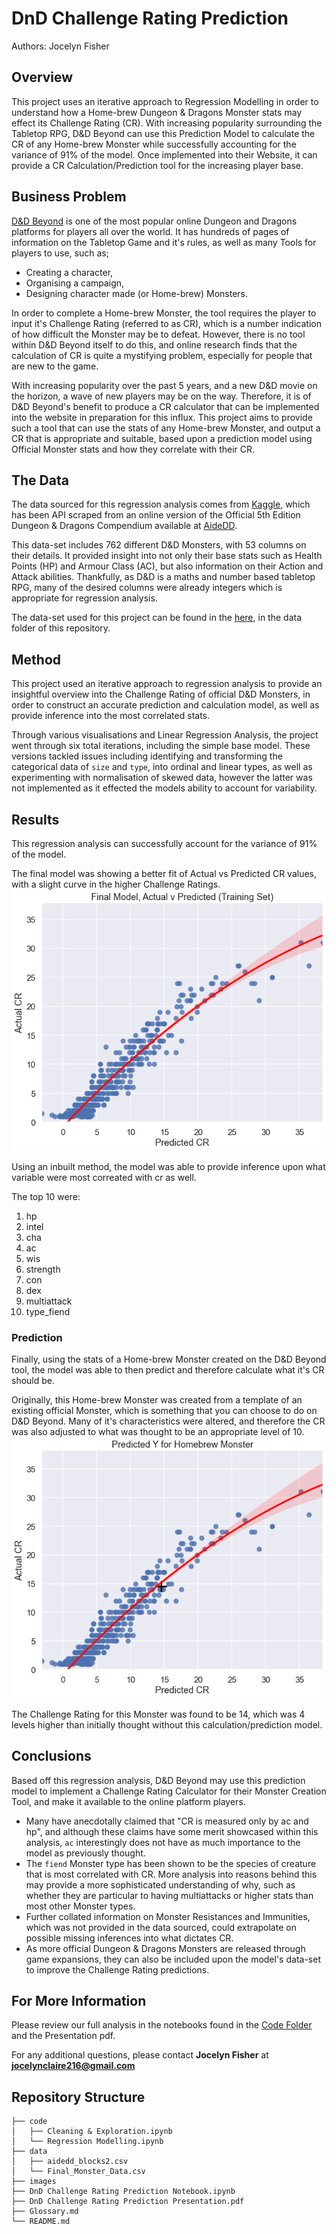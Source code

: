# DnD Challenge Rating Prediction

Authors: Jocelyn Fisher

## Overview
This project uses an iterative approach to Regression Modelling in order to understand how a Home-brew Dungeon & Dragons Monster stats may effect its Challenge Rating (CR). With increasing popularity surrounding the Tabletop RPG, D&D Beyond can use this Prediction Model to calculate the CR of any Home-brew Monster while successfully accounting for the variance of 91% of the model. Once implemented into their Website, it can provide a CR Calculation/Prediction tool for the increasing player base.

## Business Problem
[D&D Beyond](https://www.dndbeyond.com) is one of the most popular online Dungeon and Dragons platforms for players all over the world. It has hundreds of pages of information on the Tabletop Game and it's rules, as well as many Tools for players to use, such as;

- Creating a character,
- Organising a campaign,
- Designing character made (or Home-brew) Monsters.

In order to complete a Home-brew Monster, the tool requires the player to input it's Challenge Rating (referred to as CR), which is a number indication of how difficult the Monster may be to defeat. However, there is no tool within D&D Beyond itself to do this, and online research finds that the calculation of CR is quite a mystifying problem, especially for people that are new to the game.

With increasing popularity over the past 5 years, and a new D&D movie on the horizon, a wave of new players may be on the way. Therefore, it is of D&D Beyond's benefit to produce a CR calculator that can be implemented into the website in preparation for this influx. This project aims to provide such a tool that can use the stats of any Home-brew Monster, and output a CR that is appropriate and suitable, based upon a prediction model using Official Monster stats and how they correlate with their CR.

## The Data
The data sourced for this regression analysis comes from [Kaggle](https://www.kaggle.com/datasets/travistyler/dnd-5e-monster-manual-stats), which has been API scraped from an online version of the Official 5th Edition Dungeon & Dragons Compendium available at [AideDD](https://www.aidedd.org/dnd-filters/monsters.php).

This data-set includes 762 different D&D Monsters, with 53 columns on their details. It provided insight into not only their base stats such as Health Points (HP) and Armour Class (AC), but also information on their Action and Attack abilities. Thankfully, as D&D is a maths and number based tabletop RPG, many of the desired columns were already integers which is appropriate for regression analysis.

The data-set used for this project can be found in the [here](data/aidedd_blocks2.csv), in the data folder of this repository.

## Method
This project used an iterative approach to regression analysis to provide an insightful overview into the Challenge Rating of official D&D Monsters, in order to construct an accurate prediction and calculation model, as well as provide inference into the most correlated stats.

Through various visualisations and Linear Regression Analysis, the project went through six total iterations, including the simple base model. These versions tackled issues including identifying and transforming the categorical data of `size` and `type`, into ordinal and linear types, as well as experimenting with normalisation of skewed data, however the latter was not implemented as it effected the models ability to account for variability.

## Results
This regression analysis can successfully account for the variance of 91% of the model.

The final model was showing a better fit of Actual vs Predicted CR values, with a slight curve in the higher Challenge Ratings.
![Final_Model](images/Final_Model.png)

Using an inbuilt method, the model was able to provide inference upon what variable were most correated with cr as well.

The top 10 were:

1) hp
2) intel
3) cha
4) ac
5) wis
6) strength
7) con
8) dex
9) multiattack
10) type_fiend

### Prediction

Finally, using the stats of a Home-brew Monster created on the D&D Beyond tool, the model was able to then predict and therefore calculate what it's CR should be.

Originally, this Home-brew Monster was created from a template of an existing official Monster, which is something that you can choose to do on D&D Beyond. Many of it's characteristics were altered, and therefore the CR was also adjusted to what was thought to be an appropriate level of 10.
![CR_prediction](images/CR_prediction.png)

The Challenge Rating for this Monster was found to be 14, which was 4 levels higher than initially thought without this calculation/prediction model.

## Conclusions
Based off this regression analysis, D&D Beyond may use this prediction model to implement a Challenge Rating Calculator for their Monster Creation Tool, and make it available to the online platform players.  

- Many have anecdotally claimed that "CR is measured only by ac and hp", and although these claims have some merit showcased within this analysis, `ac` interestingly does not have as much importance to the model as previously thought.
- The `fiend` Monster type has been shown to be the species of creature that is most correlated with CR. More analysis into reasons behind this may provide a more sophisticated understanding of why, such as whether they are particular to having multiattacks or higher stats than most other Monster types.
- Further collated information on Monster Resistances and Immunities, which was not provided in the data sourced, could extrapolate on possible missing inferences into what dictates CR.
- As more official Dungeon & Dragons Monsters are released through game expansions, they can also be included upon the model's data-set to improve the Challenge Rating predictions.

## For More Information
Please review our full analysis in the notebooks found in the [Code Folder](code/) and the Presentation pdf.

For any additional questions, please contact **Jocelyn Fisher** at **[jocelynclaire216@gmail.com](mailto:jocelynclaire216@gmail.com)**

## Repository Structure
```
├── code
│   ├── Cleaning & Exploration.ipynb
│   └── Regression Modelling.ipynb
├── data
│   ├── aidedd_blocks2.csv
│   └── Final_Monster_Data.csv
├── images
├── DnD Challenge Rating Prediction Notebook.ipynb
├── DnD Challenge Rating Prediction Presentation.pdf
├── Glossary.md
└── README.md
```
